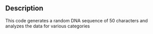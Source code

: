 ## Description

This code generates a random DNA sequence of 50 characters and analyzes the data for various categories
